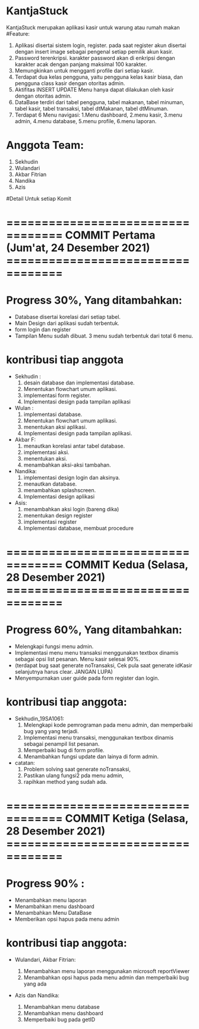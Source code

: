 # KantjaStuck
KantjaStuck merupakan aplikasi kasir untuk warung atau rumah makan
#Feature:
1. Aplikasi disertai sistem login, register. pada saat register akun disertai dengan insert image sebagai pengenal setiap pemilik akun kasir.
2. Password terenkripsi. karakter password akan di enkripsi dengan karakter acak dengan panjang maksimal 100 karakter.
3. Memungkinkan untuk mengganti profile dari setiap kasir.
4. Terdapat dua kelas pengguna, yaitu pengguna kelas kasir biasa, dan pengguna class kasir dengan otoritas admin.
5. Aktifitas INSERT UPDATE Menu hanya dapat dilakukan oleh kasir dengan otoritas admin.
6. DataBase terdiri dari tabel pengguna, tabel makanan, tabel minuman, tabel kasir, tabel transaksi, tabel dtMakanan, tabel dtMinuman.
7. Terdapat 6 Menu navigasi: 1.Menu dashboard, 2.menu kasir, 3.menu admin, 4.menu database, 5.menu profile, 6.menu laporan.

# Anggota Team:
1. Sekhudin
2. Wulandari
3. Akbar Fitrian
4. Nandika
5. Azis

#Detail Untuk setiap Komit
# ================================== COMMIT Pertama (Jum'at, 24 Desember 2021) ==================================
# Progress 30%, Yang ditambahkan:
- Database disertai korelasi dari setiap tabel.
- Main Design dari aplikasi sudah terbentuk.
- form login dan register
- Tampilan Menu sudah dibuat. 3 menu sudah terbentuk dari total 6 menu.

# kontribusi tiap anggota
- Sekhudin :
    1. desain database dan implementasi database.
    2. Menentukan flowchart umum aplikasi.
    3. implementasi form register.
    4. Implementasi design pada tampilan aplikasi
 - Wulan :
    1. implementasi database.
    2. Menentukan flowchart umum aplikasi.
    3. menentukan aksi aplikasi.
    4. Implementasi design pada tampilan aplikasi.
 - Akbar F:
    1. menautkan korelasi antar tabel database.
    2. implementasi aksi.
    3. menentukan aksi.
    4. menambahkan aksi-aksi tambahan.
 - Nandika:
    1. implementasi design login dan aksinya.
    2. menautkan database.
    3. menambahkan splashscreen.
    4. Implementasi design aplikasi
 - Asis:
    1. menambahkan aksi login (bareng dika)
    2. menentukan design register
    3. implementasi register
    4. Implementasi database, membuat procedure
# ================================== COMMIT Kedua (Selasa, 28 Desember 2021) ==================================
# Progress 60%, Yang ditambahkan:
- Melengkapi fungsi menu admin.
- Implementasi menu menu transaksi menggunakan textbox dinamis sebagai opsi list pesanan. Menu kasir selesai 90%.
- (terdapat bug saat generate noTransaksi, Cek pula saat generate idKasir selanjutnya harus clear. JANGAN LUPA)
- Menyempurnakan user guide pada form register dan login.

# kontribusi tiap anggota:
- Sekhudin_19SA1061:
    1. Melengkapi kode pemrograman pada menu admin, dan memperbaiki bug yang yang terjadi.
    2. Implementasi menu transaksi, menggunakan textbox dinamis sebagai penampil list pesanan.
    3. Memperbaiki bug di form profile.
    4. Menambahkan fungsi update dan lainya di form admin.
 - catatan:
    1. Problem solving saat generate noTransaksi,
    2. Pastikan ulang fungsi2 pda menu admin,
    3. rapihkan method yang sudah ada.
   
   
 # ================================== COMMIT Ketiga (Selasa, 28 Desember 2021) ==================================
 # Progress 90% :
 - Menambahkan menu laporan
 - Menambahkan menu dashboard
 - Menambahkan Menu DataBase
 - Memberikan opsi hapus pada menu admin
 # kontribusi tiap anggota:
 - Wulandari, Akbar Fitrian:
    1. Menambahkan menu laporan menggunakan microsoft reportViewer
    2. Menambahkan opsi hapus pada menu admin dan memperbaiki bug yang ada
   
 - Azis dan Nandika:
    1. Menambahkan menu database
    2. Menambahkan menu dashboard
    3. Memperbaiki bug pada getID
